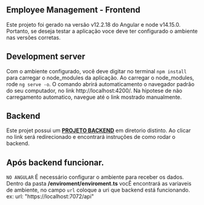 ## Employee Management - Frontend 

Este projeto foi gerado na versão v12.2.18 do Angular e node v14.15.0. Portanto, se deseja testar a aplicação
voce deve ter configurado o ambiente nas versões corretas.


## Development server

Com o ambiente configurado, você deve digitar no terminal `npm install` para carregar o node_modules da aplicação.
Ao carregar o node_modules, rode `ng serve -o`. O comando abrirá automaticamento o navegador padrão do seu computador, 
no link http://localhost:4200/. Na hipotese de não carregamento automatico, navegue até o link mostrado manualmente.

## Backend

Este projet possui um __[PROJETO BACKEND](https://github.com/andd3rson/cap_challenge-backend)__ em diretorio distinto. 
Ao clicar no link será redirecionado e encontrará instruções de como rodar o backend.

## Após backend funcionar.

`NO ANGULAR`  É necessário configurar o ambiente para receber os dados. Dentro da pasta __/enviroment/enviroment.ts__ vocÊ
encontrará as variaveis de ambiente, no campo `url` coloque a uri que backend está funcionando. ex:  url: "https://localhost:7072/api"







